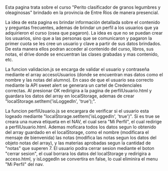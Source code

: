 Esta pagina trata sobre el curso "Perito clasificador de granos legumbres y oleaginosas" brindado en la provincia de Entre Rios de manera presencial.

La idea de esta pagina es brindar información detallada sobre el contenido y preguntas frecuentes, ademas de brindar un perfil a los usuarios que ya adquirieron el curso (osea que pagaron). La idea es que no se puedan crear los usuarios, sino que a las personas que se comunicaron y pagaron la primer cuota se les cree un usuario y clave a partir de sus datos brindados. De esta manera ellos podran acceder al contenido del curso, libros, sus notas, el drive donde se encuentran las clases grabadas y mas contenido, etc.

La funcion validacion.js se encarga de validar el usuario y contraseña mediante el array accesoUsuarios (donde se encuentran mas datos como el nombre y las notas del alumno).
En caso de que el usuario sea correcto mediante la API sweet alert se generara un cartel de Credenciales correctas. Al presionar OK redirigira a la pagina de perfilUsuario.html y guardara los datos del array en localStorage, ademas de crear "localStorage.setItem('isLoggedIn', 'true');". 

La funcion perfilUsuario.js se encargara de verificar si el usuario esta logeado mediante "localStorage.setItem('isLoggedIn', 'true')". Si es true se creara una nueva etiqueta en el NAV, el cual sera "Mi Perfil", el cual redirige a perfilUsuario.html. Ademas moficara todos los datos segun lo obtenido del array guardado en el localStorage, como el nombre (modificara el mensaje de bienvenida) las notas (modifica las notas segun los datos del objeto notas del array), y las materias aprobadas segun la cantidad de "notas" que superen 7. El usuario podra cerrar sesion mediante el boton "cerrar sesion", el cual borrara los datos del localStorage y redirigira a acceso.html, y isLoggedIn se convertira en false, lo cual eliminira el menu "Mi Perfil" del nav.

